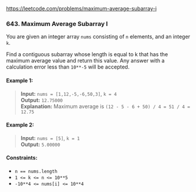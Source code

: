 https://leetcode.com/problems/maximum-average-subarray-i

### 643. Maximum Average Subarray I

You are given an integer array `nums` consisting of `n` elements, and an integer `k`.

Find a contiguous subarray whose length is equal to k that has the maximum average value and return this value. Any answer with a calculation error less than `10**-5` will be accepted.

#### Example 1:

> **Input:** `nums = [1,12,-5,-6,50,3]`, `k = 4`\
> **Output:** `12.75000`\
> **Explanation:** Maximum average is `(12 - 5 - 6 + 50) / 4 = 51 / 4 = 12.75`

#### Example 2:

> **Input:** `nums = [5]`, `k = 1`\
> **Output:** `5.00000`

#### Constraints:

- `n == nums.length`
- `1 <= k <= n <= 10**5`
- `-10**4 <= nums[i] <= 10**4`
